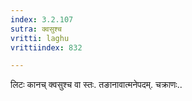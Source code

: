 ```yaml
---
index: 3.2.107
sutra: क्वसुश्च
vritti: laghu
vrittiindex: 832

---
```

लिटः कानच् क्वसुश्च वा स्तः. तङानावात्मनेपदम्. चक्राणः..